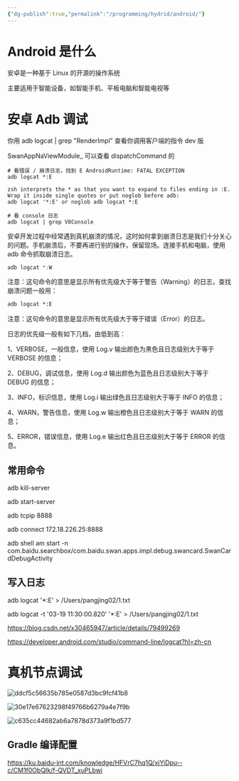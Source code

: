 ```yaml
---
{"dg-publish":true,"permalink":"/programming/hydrid/android/"}
---
```



# Android 是什么

安卓是一种基于 Linux 的开源的操作系统

主要适用于智能设备，如智能手机、平板电脑和智能电视等

# 安卓 Adb 调试

你用 adb logcat | grep "RenderImpl" 查看你调用客户端的指令 dev 版

SwanAppNaViewModule_ 可以查看 dispatchCommand 的

```
# 看错误 / 崩溃日志，找到 E AndroidRuntime: FATAL EXCEPTION
adb logcat *:E

zsh interprets the * as that you want to expand to files ending in :E. Wrap it inside single quotes or put noglob before adb:
adb logcat '*:E' or noglob adb logcat *:E
```

```
# 看 console 日志
adb logcat | grep V8Console
```

​ 安卓开发过程中经常遇到真机崩溃的情况，这时如何拿到崩溃日志是我们十分关心的问题。手机崩溃后，不要再进行别的操作，保留现场。连接手机和电脑，使用 adb 命令抓取崩溃日志。

```cpp
adb logcat *:W
```

注意：这句命令的意思是显示所有优先级大于等于警告（Warning）的日志，查找崩溃问题一般用：

```html
adb logcat *:E
```

注意：这句命令的意思是显示所有优先级大于等于错误（Error）的日志。

日志的优先级一般有如下几档，由低到高：

1、VERBOSE，一般信息，使用 Log.v 输出颜色为黑色且日志级别大于等于 VERBOSE 的信息；

2、DEBUG，调试信息，使用 Log.d 输出颜色为蓝色且日志级别大于等于 DEBUG 的信息；

3、INFO，标识信息，使用 Log.i 输出绿色且日志级别大于等于 INFO 的信息；

4、WARN，警告信息，使用 Log.w 输出橙色且日志级别大于等于 WARN 的信息；

5、ERROR，错误信息，使用 Log.e 输出红色且日志级别大于等于 ERROR 的信息。

## 常用命令

adb kill-server

adb start-server

adb tcpip 8888

adb connect 172.18.226.25:8888

adb shell am start -n com.baidu.searchbox/com.baidu.swan.apps.impl.debug.swancard.SwanCardDebugActivity

## 写入日志

adb logcat '*:E' > /Users/pangjing02/1.txt

adb logcat -t '03-19 11:30:00.820' '*:E' > /Users/pangjing02/1.txt

https://blog.csdn.net/x30465947/article/details/79499269

https://developer.android.com/studio/command-line/logcat?hl=zh-cn

# 真机节点调试

![ddcf5c56635b785e0587d3bc9fcf41b8](/img/user/programming/hydrid/android/ddcf5c56635b785e0587d3bc9fcf41b8.png)

![30e17e67623298f49766b6279a4e7f9b](/img/user/programming/hydrid/android/30e17e67623298f49766b6279a4e7f9b.png)

![c635cc44682ab6a7878d373a9f1bd577](/img/user/programming/hydrid/android/c635cc44682ab6a7878d373a9f1bd577.png)

## Gradle 编译配置

https://ku.baidu-int.com/knowledge/HFVrC7hq1Q/xjYiDpu--c/CM1f0ObQIk/f-QVDT_xuPLbwi
